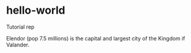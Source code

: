 # hello-world
Tutorial rep

Elendor (pop 7.5 millions) is the capital and largest city of the Kingdom if Valander.
